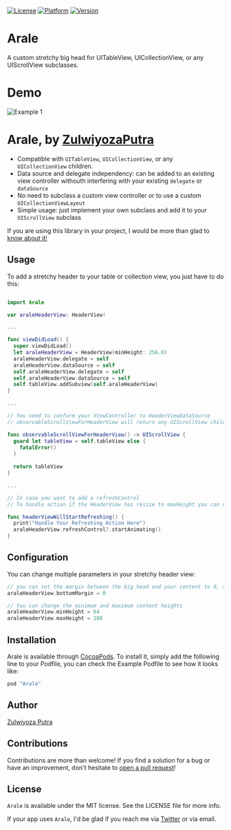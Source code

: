 [![License](https://img.shields.io/cocoapods/l/Arale.svg?style=flat)](http://cocoapods.org/pods/Arale)
[![Platform](https://img.shields.io/cocoapods/p/Arale.svg?style=flat)](http://cocoapods.org/pods/Arale)
[![Version](https://img.shields.io/cocoapods/v/Arale.svg?style=flat)](http://cocoapods.org/pods/Arale)

# Arale
A custom stretchy big head for UITableView, UICollectionView, or any UIScrollView subclasses.

# Demo
![Example 1](https://media.giphy.com/media/1qbl6sAB2EJh0fi9p7/giphy.gif)

# Arale, by [ZulwiyozaPutra](https://twitter.com/ZulwiyozaPutra)

- Compatible with `UITableView`, `UICollectionView`, or any `UICollectionView` children.
- Data source and delegate independency: can be added to an existing view controller withouth interfering with your existing `delegate` or `dataSource`
- No need to subclass a custom view controller or to use a custom `UICollectionViewLayout`
- Simple usage: just implement your own subclass and add it to your `UIScrollView` subclass


If you are using this library in your project, I would be more than glad to [know about it!](mailto:zulwiyozaputra@gmail.com)

## Usage

To add a stretchy header to your table or collection view, you just have to do this:

```swift

import Arale

var araleHeaderView: HeaderView!

...

func viewDidLoad() {
  super.viewDidLoad()
  let araleHeaderView = HeaderView(minHeight: 256.0)
  araleHeaderView.delegate = self
  araleHeaderView.dataSource = self
  self.araleHeaderView.delegate = self
  self.araleHeaderView.dataSource = self
  self.tableView.addSubview(self.araleHeaderView)
}

...

// You need to conform your ViewController to HeaderViewDataSource
// observableScrollViewForHeaderView will return any UIScrollView children instance to be tracked by the HeaderView

func observableScrollViewForHeaderView() -> UIScrollView {
  guard let tableView = self.tableView else {
    fatalError()
  }
        
  return tableView
}

...

// In case you want to add a refreshControl
// To handle action if the HeaderView has resize to maxHeight you can use HeaderViewDelegate

func headerViewWillStartRefreshing() {
  print("Handle Your Refreshing Action Here")
  araleHeaderView.refreshControl?.startAnimating()
}
```

## Configuration

You can change multiple parameters in your stretchy header view:

```swift
// you can set the margin between the big head and your content to 0, the default is 16
araleHeaderView.bottomMargin = 0

// You can change the minimum and maximum content heights
araleHeaderView.minHeight = 64
araleHeaderView.maxHeight = 280
```

## Installation

Arale is available through [CocoaPods](http://cocoapods.org). To install it, simply add the following line to your Podfile, you can check the Example Podfile to see how it looks like:

```ruby
pod "Arale"
```

## Author

[Zulwiyoza Putra](https://twitter.com/zulwiyozaputra)

## Contributions

Contributions are more than welcome! If you find a solution for a bug or have an improvement, don't hesitate to [open a pull request](https://github.com/ZulwiyozaPutra/Arale/compare)!

## License

`Arale` is available under the MIT license. See the LICENSE file for more info.

If your app uses `Arale`, I'd be glad if you reach me via [Twitter](https://twitter.com/zulwiyozaputra) or via email.
